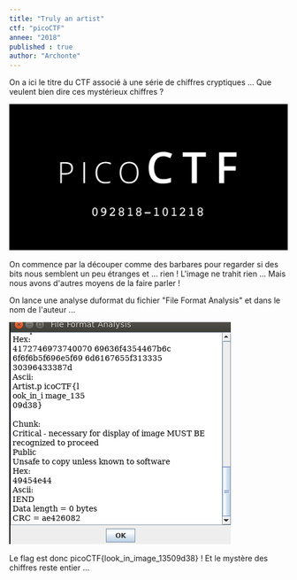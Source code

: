```yaml
---
title: "Truly an artist"
ctf: "picoCTF"
annee: "2018"
published : true
author: "Archonte"
---
```


On a ici le titre du CTF associé à une série de chiffres cryptiques ... Que veulent bien dire ces mystérieux chiffres ?

![Que veulent bien dire ces mystérieux chiffres ?](/assets/images/2018.png)

On commence par la découper comme des barbares pour regarder si des bits nous semblent un peu étranges et ... rien !
L'image ne trahit rien ...
Mais nous avons d'autres moyens de la faire parler !

On lance une analyse duformat du fichier "File Format Analysis" et dans le nom de l'auteur ...

![Surprise ! Je ne connaissais pas cet artiste mais il a de l'avenir ...](/assets/images/truly.png)

Le flag est donc picoCTF{look_in_image_13509d38} ! Et le mystère des chiffres reste entier ...

